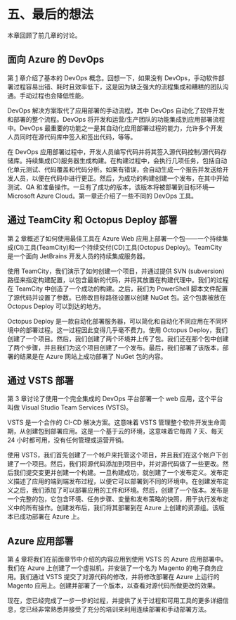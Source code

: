 # 五、最后的想法

本章回顾了前几章的讨论。

## 面向 Azure 的 DevOps

第 [1](1.html) 章介绍了基本的 DevOps 概念。回想一下，如果没有 DevOps，手动软件部署过程容易出错、耗时且效率低下，这是因为缺乏强大的流程集成和糟糕的团队沟通。手动过程也会降低性能。

DevOps 解决方案取代了应用部署的手动流程，其中 DevOps 自动化了软件开发和部署的整个流程。DevOps 将开发和运营/生产团队的功能集成到应用部署流程中。DevOps 最重要的功能之一是其自动化应用部署过程的能力，允许多个开发人员同时在源代码库中签入和签出代码，等等。

在 DevOps 应用部署过程中，开发人员编写代码并将其签入源代码控制/源代码存储库。持续集成(CI)服务器生成构建。在构建过程中，会执行几项任务，包括自动化单元测试、代码覆盖和代码分析。如果有错误，会自动生成一个报告并发送给开发人员，以便在代码中进行更正。然后，为成功的构建创建一个发布，在其中开始测试、QA 和准备操作。一旦有了成功的版本，该版本将被部署到目标环境—Microsoft Azure Cloud。第一章还介绍了一些不同的 DevOps 工具。

## 通过 TeamCity 和 Octopus Deploy 部署

第 [2](2.html) 章概述了如何使用最佳工具在 Azure Web 应用上部署一个包——一个持续集成(CI)工具(TeamCity)和一个持续交付(CD)工具(Octopus Deploy)。TeamCity 是一个面向 JetBrains 开发人员的持续集成服务器。

使用 TeamCity，我们演示了如何创建一个项目，并通过提供 SVN (subversion)路径来指定构建配置，以包含最新的代码，并将其放置在构建代理中。我们的过程在 TeamCity 中创造了一个成功的构建。之后，我们为 PowerShell 脚本文件配置了源代码并设置了参数。已修改目标路径设置以创建 NuGet 包。这个包裹被放在 Octopus Deploy 可以到达的地方。

Octopus Deploy 是一款自动化部署服务器，可以简化和自动化不同应用在不同环境中的部署过程。这一过程因此变得几乎毫不费力。使用 Octopus Deploy，我们创建了一个项目。然后，我们创建了两个环境并上传了包。我们还在那个包中创建了两个步骤，并且我们为这个项目创建了一个发布。最后，我们部署了该版本，部署的结果是在 Azure 网站上成功部署了 NuGet 包的内容。

## 通过 VSTS 部署

第 3 章讨论了使用一个完全集成的 DevOps 平台部署一个 web 应用，这个平台叫做 Visual Studio Team Services (VSTS)。

VSTS 是一个合作的 CI-CD 解决方案。这意味着 VSTS 管理整个软件开发生命周期，从创建包到部署应用。这是一个基于云的环境，这意味着它每周 7 天、每天 24 小时都可用，没有任何管理或运营开销。

使用 VSTS，我们首先创建了一个帐户来托管这个项目，并且我们在这个帐户下创建了一个项目。然后，我们将源代码添加到项目中，并对源代码做了一些更改。然后我们提交变更并创建一个构建。一旦构建成功，就创建了一个发布定义。发布定义描述了应用的端到端发布过程，以便它可以部署到不同的环境中。在创建发布定义之后，我们添加了可以部署应用的工件和环境。然后，创建了一个版本。发布是一个完整的包，它包含环境、任务步骤、变量和发布策略的快照，用于执行发布定义中的所有操作。创建发布后，我们将其部署到在 Azure 上创建的资源组。该版本已成功部署在 Azure 上。

## Azure 应用部署

第 [4](4.html) 章将我们在前面章节中介绍的内容应用到使用 VSTS 的 Azure 应用部署中。我们在 Azure 上创建了一个虚拟机，并安装了一个名为 Magento 的电子商务应用。我们通过 VSTS 提交了对源代码的修改，并将修改部署在 Azure 上运行的 Magento 应用上。创建并部署了一个版本，以查看对源代码所做更改的效果。

现在，您已经完成了一步一步的过程，并提供了关于过程和可用工具的更多详细信息，您已经非常熟悉并接受了充分的培训来利用连续部署和手动部署方法。